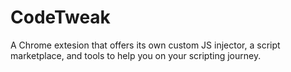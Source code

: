 # CodeTweak
 A Chrome extesion that offers its own custom JS injector, a script marketplace, and tools to help you on your scripting journey. 
